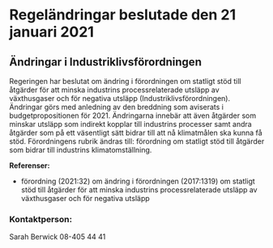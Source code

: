 # Regeländringar beslutade den 21 januari 2021

## Ändringar i Industriklivsförordningen

Regeringen har beslutat om ändring i förordningen om statligt stöd till åtgärder för att minska industrins processrelaterade utsläpp av växthusgaser och för negativa utsläpp (Industriklivsförordningen). Ändringar görs med anledning av den breddning som aviserats i budgetpropositionen för 2021\. Ändringarna innebär att även åtgärder som minskar utsläpp som indirekt kopplar till industrins processer samt andra åtgärder som på ett väsentligt sätt bidrar till att nå klimatmålen ska kunna få stöd. Förordningens rubrik ändras till: förordning om statligt stöd till åtgärder som bidrar till industrins klimatomställning.

**Referenser:**

* förordning (2021:32\) om ändring i förordningen (2017:1319\) om statligt stöd till åtgärder för att minska industrins processrelaterade utsläpp av växthusgaser och för negativa utsläpp

### Kontaktperson:

Sarah Berwick 08\-405 44 41
